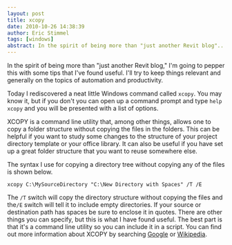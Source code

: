 ```yaml
---
layout: post
title: xcopy
date: 2010-10-26 14:38:39
author: Eric Stimmel
tags: [windows]
abstract: In the spirit of being more than "just another Revit blog"...
---
```


In the spirit of being more than "just another Revit blog," I'm going to pepper this with some tips that I've found useful. I'll try to keep things relevant and generally on the topics of automation and productivity. 

Today I rediscovered a neat little Windows command called `xcopy`. You may know it, but if you don't you can open up a command prompt and type `help xcopy` and you will be presented with a list of options. 

XCOPY is a command line utility that, among other things, allows one to copy a folder structure without copying the files in the folders. This can be helpful if you want to study some changes to the structure of your project directory template or your office library. It can also be useful if you have set up a great folder structure that you want to reuse somewhere else. 

The syntax I use for copying a directory tree without copying any of the files is shown below. 

```
xcopy C:\MySourceDirectory "C:\New Directory with Spaces" /T /E
```

The `/T` switch will copy the directory structure without copying the files and the`/E` switch will tell it to include empty directories. If your source or destination path has spaces be sure to enclose it in quotes. There are other things you can specify, but this is what I have found useful. The best part is that it's a command line utility so you can include it in a script. You can find out more information about XCOPY by searching [Google][] or [Wikipedia][].

  [Google]: http://www.google.com/search?q=xcopy
  [Wikipedia]: http://en.wikipedia.org/wiki/XCOPY
  
